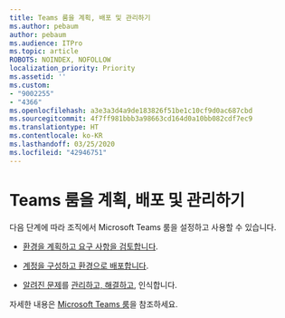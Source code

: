 ```yaml
---
title: Teams 룸을 계획, 배포 및 관리하기
ms.author: pebaum
author: pebaum
ms.audience: ITPro
ms.topic: article
ROBOTS: NOINDEX, NOFOLLOW
localization_priority: Priority
ms.assetid: ''
ms.custom:
- "9002255"
- "4366"
ms.openlocfilehash: a3e3a3d4a9de183826f51be1c10cf9d0ac687cbd
ms.sourcegitcommit: 4f7ff981bbb3a98663cd164d0a10bb082cdf7ec9
ms.translationtype: HT
ms.contentlocale: ko-KR
ms.lasthandoff: 03/25/2020
ms.locfileid: "42946751"
---
```

# <a name="plan-deploy-and-manage-teams-rooms"></a>Teams 룸을 계획, 배포 및 관리하기

다음 단계에 따라 조직에서 Microsoft Teams 룸을 설정하고 사용할 수 있습니다. 

- [환경을 계획하고 요구 사항을 검토합니다](https://docs.microsoft.com/microsoftteams/rooms/rooms-plan).

- [계정을 구성하고 환경으로 배포합니다](https://docs.microsoft.com/microsoftteams/rooms/rooms-deploy).

- [알려진 문제](https://docs.microsoft.com/microsoftteams/rooms/known-issues)를 [관리하고, 해결하고](https://docs.microsoft.com/microsoftteams/rooms/rooms-manage#troubleshooting), 인식합니다. 

자세한 내용은 [Microsoft Teams 룸](https://docs.microsoft.com/microsoftteams/rooms/)을 참조하세요.
